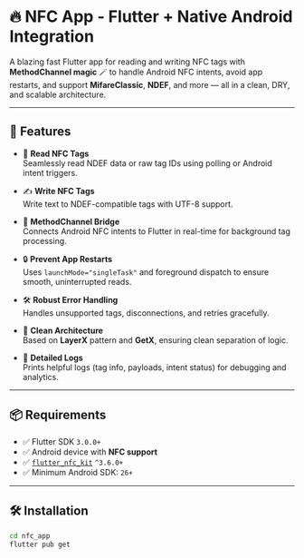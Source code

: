 # 🔥 NFC App - Flutter + Native Android Integration

A blazing fast Flutter app for reading and writing NFC tags with **MethodChannel magic** 🪄 to handle Android NFC intents, avoid app restarts, and support **MifareClassic**, **NDEF**, and more — all in a clean, DRY, and scalable architecture.

---

## 🚀 Features

- 📲 **Read NFC Tags**  
  Seamlessly read NDEF data or raw tag IDs using polling or Android intent triggers.

- ✍️ **Write NFC Tags**  
  Write text to NDEF-compatible tags with UTF-8 support.

- 🔌 **MethodChannel Bridge**  
  Connects Android NFC intents to Flutter in real-time for background tag processing.

- 🔒 **Prevent App Restarts**  
  Uses `launchMode="singleTask"` and foreground dispatch to ensure smooth, uninterrupted reads.

- 🛠️ **Robust Error Handling**  
  Handles unsupported tags, disconnections, and retries gracefully.

- 🧠 **Clean Architecture**  
  Based on **LayerX** pattern and **GetX**, ensuring clean separation of logic.

- 📜 **Detailed Logs**  
  Prints helpful logs (tag info, payloads, intent status) for debugging and analytics.

---

## 📦 Requirements

- ✅ Flutter SDK `3.0.0+`
- ✅ Android device with **NFC support**
- ✅ [`flutter_nfc_kit`](https://pub.dev/packages/flutter_nfc_kit) `^3.6.0+`
- ✅ Minimum Android SDK: `26+`

---

## 🛠 Installation

```bash
cd nfc_app
flutter pub get
